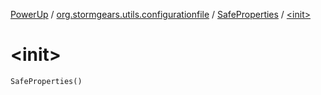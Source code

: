 [PowerUp](../../index.md) / [org.stormgears.utils.configurationfile](../index.md) / [SafeProperties](index.md) / [&lt;init&gt;](./-init-.md)

# &lt;init&gt;

`SafeProperties()`